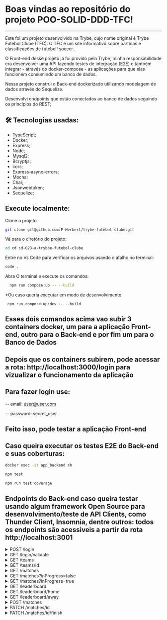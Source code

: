 # Boas vindas ao repositório do projeto POO-SOLID-DDD-TFC!

---

Este foi um projeto desenvolvido na Trybe, cujo nome original é Trybe Futebol Clube (TFC). O TFC é um site informativo sobre partidas e classificações de futebol! soccer.

O Front-end desse projeto ja foi provido pela Trybe, minha responsabilidade era desenvolver uma API fazendo testes de integração (E2E) e também integrar - através do docker-compose - as aplicações para que elas funcionem consumindo um banco de dados.

Nesse projeto construi o Back-end dockerizado utilizando modelagem de dados através do Sequelize.

Desenvolvi endpoints que estão conectados ao banco de dados seguindo os princípios do REST;


## 🛠 Tecnologias usadas:

* TypeScript;
* Docker;
* Express;
* Node;
* Mysql2;
* Bcryptjs;
* cors;
* Express-async-errors;
* Mocha;
* Chai;
* Jsonwebtoken;
* Sequelize;

## Execute localmente:

Clone o projeto
```bash
git clone git@github.com:F-Herbert/trybe-futebol-clube.git
```

Vá para o diretório do projeto:
```bash
cd cd sd-023-a-trybbe-futebol-clube
```

Entre no Vs Code para verificar os arquivos usando o atalho no terminal:
```bash
code .
```

Abra O terminal e execute os comandos:
```bash
  npm run compose:up -- --build
```
  *Ou caso queria executar em modo de desenvolvimento

```
 npm run compose:up:dev -- --build
```
## Esses dois comandos acima vao subir 3 containers docker, um para a aplicação Front-end, outro para o Back-end e por fim um para o Banco de Dados

## Depois que os containers subirem, pode acessar a rota: http://localhost:3000/login para vizualizar o funcionamento da aplicação

## Para fazer login use:
  -- email: user@user.com
 
  -- password: secret_user
  
## Feito isso, pode testar a aplicação Front-end


## Caso queira executar os testes E2E do Back-end e suas coberturas:

```bash  
docker exec -it app_backend sh
```

```bash
npm test
```

```bash
npm run test:coverage
```


## Endpoints do Back-end caso queira testar usando algum framework Open Source para desenvolvimento/teste de API Clients, como Thunder Client, Insomnia, dentre outros: todos os endpoints são acessiveis a partir da rota http://localhost:3001

  <details close>
  <summary>POST /login</summary>
  -- O método POST em /login é usado para fazer login na aplicação, quando passado um usuario e senha corretos, retorna um token, esse token deve ser usado em algumas rotas da aplicação, esse endpoint aceita 2 campos, sendo eles:
  
  -- email: campo do tipo email - CAMPO OBRIGATORIO
  
  -- password: campo do tipo texto - CAMPO OBRIGATORIO
  
  EXEMPLO:
  ```
  {
    "email": "user@user.com",
    "password": "secret_user"
  }
  ```
  
  ```
  {
    "email": "admin@admin.com",
    "password": "secret_admin"
  }
```
  
  </details>
  
  <details close>
  <summary>GET /login/validate</summary>
  -- O método GET em /login/validate é usado para validar o token do usuario, se for um token valido, retorna a role do usuario, o token deve
  ser passado no header da requisição, na chave Authorization
  
  </details>
  
  <details close>
  
  <summary>GET /teams</summary>
  
  -- O método GET em /teams é usado para listar todos os times da aplicação;
  
  </details>
  
  <details close>
  
  <summary>GET /teams/id</summary>
  
  -- O método GET em /teams/id é usado para listar um time atraves do seu id;
  
  </details>
  
  <details close>
  
  <summary>GET /matches</summary>
  
  -- O método GET em /matches é usado para listar todas as partidas;
  
  </details>
  
  <details close>
  
  <summary>GET /matches?inProgress=false</summary>
  
  -- O método GET em /matches?inProgress=false é usado para listar todas as partidas finalizadas;
  
  </details>
  
  <details close>
  
   <summary>GET /matches?inProgress=true</summary>
  
  -- O método GET em /matches?inProgress=true é usado para listar todas as partidas em andamento;
  
  </details>
  
  <details close>
  
  <summary>GET /leaderboard</summary>
  
  -- O método GET em /leaderboard é usado para listar a classificação geral das equipes;
  
  </details>
  
  <details close>
  
  <summary>GET /leaderboard/home</summary>
  
  -- O método GET em /leaderboard/home é usado para listar a classificação das equipes jogando em casa
  
  </details>
  
  <details close>
  
  <summary>GET /leaderboard/away</summary>
  
  -- O método GET em /leaderboard/away é usado para listar a classificação das equipes jogando como visitante
  
  </details>
  
  <details close>
  
  <summary>POST /matches</summary>
  
  -- O método POST em /matches é usado para criar uma nova partida
  
  esse endpoint aceita 4 campos, sendo eles:

  
  -- homeTeamGoals: campo do tipo number - CAMPO OBRIGATORIO
  
  -- awayTeamGoals: campo do tipo number - CAMPO OBRIGATORIO
  
   -- homeTeamId: campo do tipo number - CAMPO OBRIGATORIO
  
   -- awayTeamId: campo do tipo number - CAMPO OBRIGATORIO
  
  EXEMPLO:
  ```
  {
    "homeTeamGoals": 10,
    "awayTeamGoals": 20,
    "homeTeamId": 5,
    "awayTeamId": 10
  }
  
  ```
  
  </details>
  
  <details close>
  
  <summary>PATCH /matches/id</summary>
  
  -- O método PATCH em /matches/id é usado para atualizar o estado da partida em andamento
  
  esse endpoint aceita 2 campos, sendo eles:

  
  -- homeTeamGoals: campo do tipo number - CAMPO OBRIGATORIO
  
  -- awayTeamGoals: campo do tipo number - CAMPO OBRIGATORIO
  
  
  EXEMPLO:
  ```
  {
    "homeTeamGoals": 10,
    "awayTeamGoals": 20
  }
  
  ```
  
  </details>
  
  <details close>
  
  <summary>PATCH /matches/id/finish</summary>
  
  -- O método PATCH em /matches/id/finish é usado para finalizar uma partida em andamento
  
  esse endpoint só precisa do id de uma partida em andamento em sua rota
  
  </details>
  
  
  
